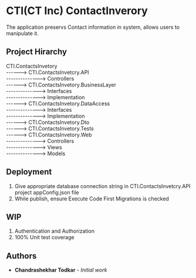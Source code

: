 # CTI(CT Inc) ContactInverory
The application preservs Contact information in system, allows users to manipulate it.

## Project Hirarchy

CTI.ContactsInvetory   
------>	CTI.ContactsInvetcry.API  
-------------->	Controllers  
------>	CTI.ContactsInvetory.BusinessLayer  
-------------->	Interfaces  
-------------->	Implementation  
------>	CTI.ContactsInvetory.DataAccess  
-------------->	Interfaces  
-------------->	Implementation  
------>	CTI.ContactsInvetory.Dto   
------>	CTI.ContactsInvetory.Tests   
------>	CTI.ContactsInvetory.Web  
-------------->	Controllers  
-------------->	Views  
-------------->	Models  

## Deployment

1. Give appropriate database connection string in CTI.ContactsInvetcry.API project appConfig.json file  
2. While publish, ensure Execute Code First Migrations is checked  

## WIP

1. Authentication and Authorization 
2. 100% Unit test coverage  

## Authors

* **Chandrashekhar Todkar** - *Initial work* 